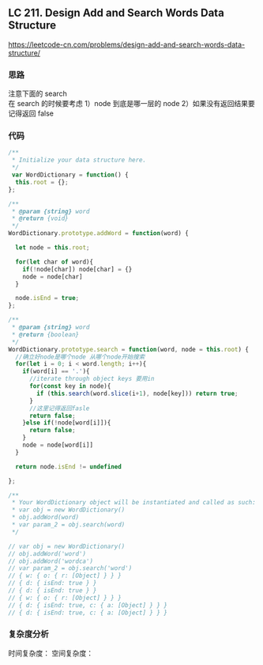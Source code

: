 ## LC 211. Design Add and Search Words Data Structure

https://leetcode-cn.com/problems/design-add-and-search-words-data-structure/

### 思路

注意下面的 search  
在 search 的时候要考虑 1）node 到底是哪一层的 node 2）如果没有返回结果要记得返回 false

### 代码

```JavaScript
/**
 * Initialize your data structure here.
 */
 var WordDictionary = function() {
  this.root = {};
};

/**
 * @param {string} word
 * @return {void}
 */
WordDictionary.prototype.addWord = function(word) {

  let node = this.root;

  for(let char of word){
    if(!node[char]) node[char] = {}
    node = node[char]
  }

  node.isEnd = true;
};

/**
 * @param {string} word
 * @return {boolean}
 */
WordDictionary.prototype.search = function(word, node = this.root) {
  //确立好node是哪个node 从哪个node开始搜索
  for(let i = 0; i < word.length; i++){
    if(word[i] == '.'){
      //iterate through object keys 要用in
      for(const key in node){
        if (this.search(word.slice(i+1), node[key])) return true;
      }
      //这里记得返回fasle
      return false;
    }else if(!node[word[i]]){
      return false;
    }
    node = node[word[i]]
  }

  return node.isEnd != undefined

};

/**
 * Your WordDictionary object will be instantiated and called as such:
 * var obj = new WordDictionary()
 * obj.addWord(word)
 * var param_2 = obj.search(word)
 */

// var obj = new WordDictionary()
// obj.addWord('word')
// obj.addWord('wordca')
// var param_2 = obj.search('word')
// { w: { o: { r: [Object] } } }
// { d: { isEnd: true } }
// { d: { isEnd: true } }
// { w: { o: { r: [Object] } } }
// { d: { isEnd: true, c: { a: [Object] } } }
// { d: { isEnd: true, c: { a: [Object] } } }

```

### 复杂度分析

时间复杂度：
空间复杂度：
